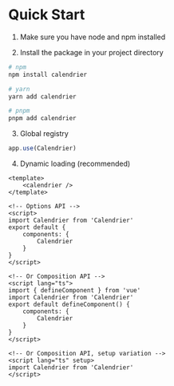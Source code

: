 
# Quick Start

1. Make sure you have node and npm installed

2. Install the package in your project directory
```bash
# npm
npm install calendrier

# yarn
yarn add calendrier

# pnpm
pnpm add calendrier
```

3. Global registry

```typescript
app.use(Calendrier)
```

4. Dynamic loading (recommended)

```vue
<template>
    <calendrier />
</template>

<!-- Options API -->
<script>
import Calendrier from 'Calendrier'
export default {
    components: {
        Calendrier
    }
}
</script>

<!-- Or Composition API -->
<script lang="ts">
import { defineComponent } from 'vue'
import Calendrier from 'Calendrier'
export default defineComponent() {
    components: {
        Calendrier
    }
}
</script>

<!-- Or Composition API, setup variation -->
<script lang="ts" setup>
import Calendrier from 'Calendrier'
</script>
```